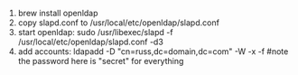 1) brew install openldap
2) copy slapd.conf to /usr/local/etc/openldap/slapd.conf
3) start openldap: sudo /usr/libexec/slapd -f /usr/local/etc/openldap/slapd.conf -d3
4) add accounts: ldapadd -D "cn=russ,dc=domain,dc=com" -W -x -f <each ldif file> #note the password here is "secret" for everything

